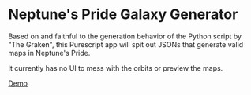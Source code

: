 # Neptune's Pride Galaxy Generator

Based on and faithful to the generation behavior of the Python script by "The Graken", this Purescript app will spit out JSONs that generate valid maps in Neptune's Pride.

It currently has no UI to mess with the orbits or preview the maps.

[Demo](https://darthnerda.github.io/np-star-gen/)